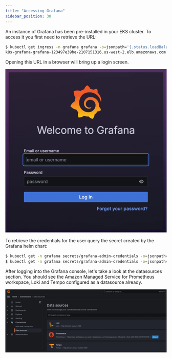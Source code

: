 ```yaml
---
title: "Accessing Grafana"
sidebar_position: 30
---
```


An instance of Grafana has been pre-installed in your EKS cluster. To access it you first need to retrieve the URL:

```bash hook=check-grafana
$ kubectl get ingress -n grafana grafana -o=jsonpath='{.status.loadBalancer.ingress[0].hostname}{"\n"}'
k8s-grafana-grafana-123497e39be-2107151316.us-west-2.elb.amazonaws.com
```

Opening this URL in a browser will bring up a login screen.

![Grafana dashboard](./assets/grafana-login.webp)

To retrieve the credentials for the user query the secret created by the Grafana helm chart:

```bash
$ kubectl get -n grafana secrets/grafana-admin-credentials -o=jsonpath='{.data.GF_SECURITY_ADMIN_USER}' | base64 -d; printf "\n"
$ kubectl get -n grafana secrets/grafana-admin-credentials -o=jsonpath='{.data.GF_SECURITY_ADMIN_PASSWORD}' | base64 -d; printf "\n"
```

After logging into the Grafana console, let's take a look at the datasources section. You should see the Amazon Managed Service for Prometheus workspace, Loki and Tempo configured as a datasource already.

![Amazon Managed Service for Prometheus Datasource](./assets/grafana-datasource.webp)
